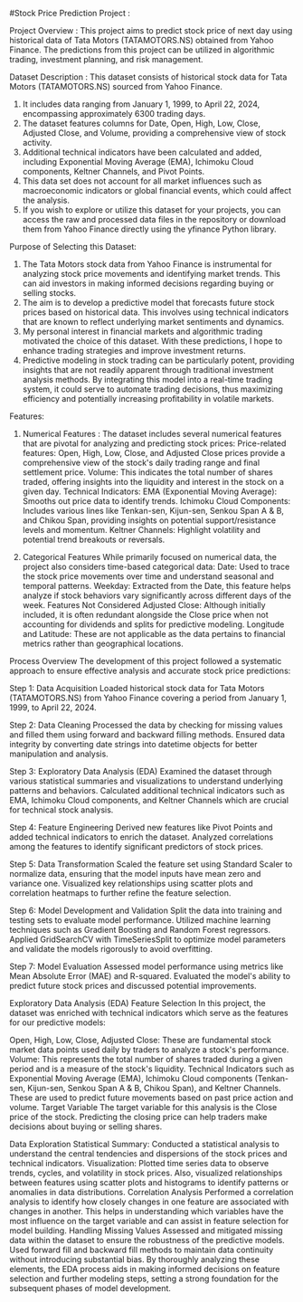 #Stock Price Prediction Project :

Project Overview :
This project aims to predict stock price of next day using historical data of Tata Motors (TATAMOTORS.NS) obtained from Yahoo Finance. 
The predictions from this project can be utilized in algorithmic trading, investment planning, and risk management.

Dataset Description :
This dataset consists of historical stock data for Tata Motors (TATAMOTORS.NS) sourced from Yahoo Finance.

1. It includes data ranging from January 1, 1999, to April 22, 2024, encompassing approximately 6300 trading days.
2. The dataset features columns for Date, Open, High, Low, Close, Adjusted Close, and Volume, providing a comprehensive view of stock activity.
3. Additional technical indicators have been calculated and added, including Exponential Moving Average (EMA), Ichimoku Cloud components, Keltner Channels, and Pivot Points.
4. This data set does not account for all market influences such as macroeconomic indicators or global financial events, which could affect the analysis.
5. If you wish to explore or utilize this dataset for your projects, you can access the raw and processed data files in the repository or download them from Yahoo Finance directly using the yfinance Python library.

Purpose of Selecting this Dataset:
1. The Tata Motors stock data from Yahoo Finance is instrumental for analyzing stock price movements and identifying market trends. This can aid investors in making informed decisions regarding buying or selling stocks.
2. The aim is to develop a predictive model that forecasts future stock prices based on historical data. This involves using technical indicators that are known to reflect underlying market sentiments and dynamics.
3. My personal interest in financial markets and algorithmic trading motivated the choice of this dataset. With these predictions, I hope to enhance trading strategies and improve investment returns.
4. Predictive modeling in stock trading can be particularly potent, providing insights that are not readily apparent through traditional investment analysis methods.
By integrating this model into a real-time trading system, it could serve to automate trading decisions, thus maximizing efficiency and potentially increasing profitability in volatile markets.


Features:
1. Numerical Features :
The dataset includes several numerical features that are pivotal for analyzing and predicting stock prices:
Price-related features: Open, High, Low, Close, and Adjusted Close prices provide a comprehensive view of the stock's daily trading range and final settlement price.
Volume: This indicates the total number of shares traded, offering insights into the liquidity and interest in the stock on a given day.
Technical Indicators:
EMA (Exponential Moving Average): Smooths out price data to identify trends.
Ichimoku Cloud Components: Includes various lines like Tenkan-sen, Kijun-sen, Senkou Span A & B, and Chikou Span, providing insights on potential support/resistance levels and momentum.
Keltner Channels: Highlight volatility and potential trend breakouts or reversals.

2. Categorical Features
While primarily focused on numerical data, the project also considers time-based categorical data:
Date: Used to trace the stock price movements over time and understand seasonal and temporal patterns.
Weekday: Extracted from the Date, this feature helps analyze if stock behaviors vary significantly across different days of the week.
Features Not Considered
Adjusted Close: Although initially included, it is often redundant alongside the Close price when not accounting for dividends and splits for predictive modeling.
Longitude and Latitude: These are not applicable as the data pertains to financial metrics rather than geographical locations.


Process Overview
The development of this project followed a systematic approach to ensure effective analysis and accurate stock price predictions:

Step 1: Data Acquisition
Loaded historical stock data for Tata Motors (TATAMOTORS.NS) from Yahoo Finance covering a period from January 1, 1999, to April 22, 2024.

Step 2: Data Cleaning
Processed the data by checking for missing values and filled them using forward and backward filling methods.
Ensured data integrity by converting date strings into datetime objects for better manipulation and analysis.

Step 3: Exploratory Data Analysis (EDA)
Examined the dataset through various statistical summaries and visualizations to understand underlying patterns and behaviors.
Calculated additional technical indicators such as EMA, Ichimoku Cloud components, and Keltner Channels which are crucial for technical stock analysis.

Step 4: Feature Engineering
Derived new features like Pivot Points and added technical indicators to enrich the dataset.
Analyzed correlations among the features to identify significant predictors of stock prices.

Step 5: Data Transformation
Scaled the feature set using Standard Scaler to normalize data, ensuring that the model inputs have mean zero and variance one.
Visualized key relationships using scatter plots and correlation heatmaps to further refine the feature selection.

Step 6: Model Development and Validation
Split the data into training and testing sets to evaluate model performance.
Utilized machine learning techniques such as Gradient Boosting and Random Forest regressors.
Applied GridSearchCV with TimeSeriesSplit to optimize model parameters and validate the models rigorously to avoid overfitting.

Step 7: Model Evaluation
Assessed model performance using metrics like Mean Absolute Error (MAE) and R-squared.
Evaluated the model's ability to predict future stock prices and discussed potential improvements.

Exploratory Data Analysis (EDA)
Feature Selection
In this project, the dataset was enriched with technical indicators which serve as the features for our predictive models:

Open, High, Low, Close, Adjusted Close: These are fundamental stock market data points used daily by traders to analyze a stock's performance.
Volume: This represents the total number of shares traded during a given period and is a measure of the stock's liquidity.
Technical Indicators such as Exponential Moving Average (EMA), Ichimoku Cloud components (Tenkan-sen, Kijun-sen, Senkou Span A & B, Chikou Span), and Keltner Channels. These are used to predict future movements based on past price action and volume.
Target Variable
The target variable for this analysis is the Close price of the stock. Predicting the closing price can help traders make decisions about buying or selling shares.

Data Exploration
Statistical Summary: Conducted a statistical analysis to understand the central tendencies and dispersions of the stock prices and technical indicators.
Visualization: Plotted time series data to observe trends, cycles, and volatility in stock prices. Also, visualized relationships between features using scatter plots and histograms to identify patterns or anomalies in data distributions.
Correlation Analysis
Performed a correlation analysis to identify how closely changes in one feature are associated with changes in another. This helps in understanding which variables have the most influence on the target variable and can assist in feature selection for model building.
Handling Missing Values
Assessed and mitigated missing data within the dataset to ensure the robustness of the predictive models. Used forward fill and backward fill methods to maintain data continuity without introducing substantial bias.
By thoroughly analyzing these elements, the EDA process aids in making informed decisions on feature selection and further modeling steps, setting a strong foundation for the subsequent phases of model development.




   

